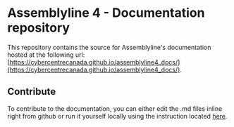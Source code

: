 # Assemblyline 4 - Documentation repository

This repository contains the source for Assemblyline's documentation hosted at the following url: [https://cybercentrecanada.github.io/assemblyline4_docs/](https://cybercentrecanada.github.io/assemblyline4_docs/).

## Contribute 

To contribute to the documentation, you can either edit the .md files inline right from github or run it yourself locally using the instruction located [here](https://cybercentrecanada.github.io/assemblyline4_docs/en/developer_manual/docs/docs/).